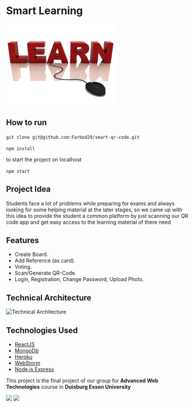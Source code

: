 # Smart Learning

![Smart Learning logo](https://raw.githubusercontent.com/Farbod29/smart-qr-code/master/public/images/home.png)

## How to run

```git clone git@github.com:Farbod29/smart-qr-code.git ```

```npm install ```

to start the project on localhost

```npm start ```

## Project Idea
Students face a lot of problems while preparing for exams and always looking for some helping material at the later stages, so we came up with this idea to provide the student a common platform by just scanning our QR code app and get easy access to the learning material of there need


## Features
- Create Board.
- Add Reference (as card).
- Voting. 
- Scan/Generate QR-Code.
- Login, Registration, Change Password, Upload Photo.


## Technical Architecture
![Technical Architecture](https://raw.githubusercontent.com/Farbod29/smart-qr-code/master/public/images/arch.PNG)


## Technologies Used
- [ReactJS](https://reactjs.org/)
- [MongoDb](https://www.mongodb.com/)
- [Heroku](https://www.heroku.com/)
- [WebStorm](https://www.jetbrains.com/webstorm/)
- [Node.js Express](https://expressjs.com/)



This project is the final project of our group for **Advanced Web Technologies** course
in **Duisburg Essen University**



<img src="https://www.uni-due.de/imperia/md/images/cms/ude-logo_en.png" height="70">
<img src="https://www.uni-due.de/imperia/md/images/soco/soco-logo-detailed.png" height="70">


